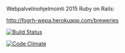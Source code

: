 Webpalvelinohjelmointi 2015 Ruby on Rails:

http://fogrh-wepa.herokuapp.com/breweries

[![Build Status](https://travis-ci.org/fogrh/Wepa-RubyOnRails2015.png)](https://travis-ci.org/fogrh/Wepa-RubyOnRails2015)

[![Code Climate](https://codeclimate.com/github/fogrh/Wepa-RubyOnRails2015.png)](https://codeclimate.com/github/fogrh/Wepa-RubyOnRails2015)


